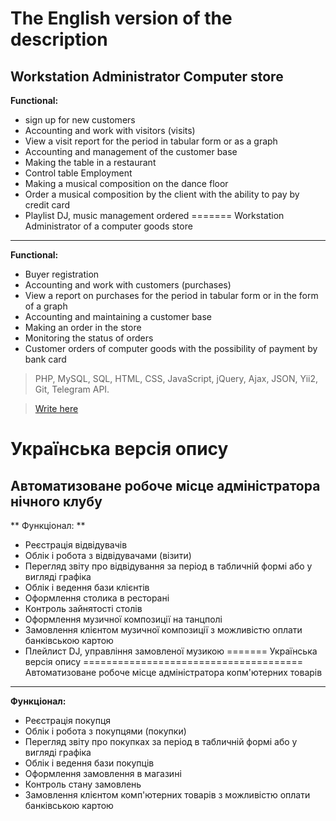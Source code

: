 The English version of the description
======================================

Workstation Administrator Computer store
-----------------------------------
**Functional:**
* sign up for new customers 
* Accounting and work with visitors (visits)
* View a visit report for the period in tabular form or as a graph
* Accounting and management of the customer base
* Making the table in a restaurant
* Control table Employment
* Making a musical composition on the dance floor
* Order a musical composition by the client with the ability to pay by credit card
* Playlist DJ, music management ordered
=======
Workstation Administrator of a computer goods store
-----------------------------------
**Functional:**
* Buyer registration
* Accounting and work with customers (purchases)
* View a report on purchases for the period in tabular form or in the form of a graph
* Accounting and maintaining a customer base
* Making an order in the store
* Monitoring the status of orders
* Customer orders of computer goods with the possibility of payment by bank card




> PHP, MySQL, SQL, HTML, CSS, JavaScript, jQuery, Ajax, JSON, Yii2, Git, Telegram API.

> [Write here](https://ru.linkedin.com/in/fedorovau)

Українська версія опису
======================================
Автоматизоване робоче місце адміністратора нічного клубу
-----------------------------------
** Функціонал: **
* Реєстрація відвідувачів
* Облік і робота з відвідувачами (візити)
* Перегляд звіту про відвідування за період в табличній формі або у вигляді графіка
* Облік і ведення бази клієнтів
* Оформлення столика в ресторані
* Контроль зайнятості столів
* Оформлення музичної композиції на танцполі
* Замовлення клієнтом музичної композиції з можливістю оплати банківською картою
* Плейлист DJ, управління замовленої музикою
=======
Українська версія опису
======================================
Автоматизоване робоче місце адміністратора копм'ютерних товарів
-----------------------------------
**Функціонал:**
* Реєстрація покупця
* Облік і робота з покупцями (покупки)
* Перегляд звіту про покупках за період в табличній формі або у вигляді графіка
* Облік і ведення бази покупців
* Оформлення замовлення в магазині
* Контроль стану замовлень
* Замовлення клієнтом комп'ютерних товарів з можливістю оплати банківською картою

